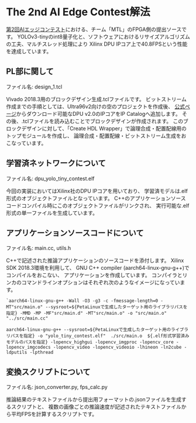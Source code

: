 # The 2nd AI Edge Contest解法
[第2回AIエッジコンテスト](https://signate.jp/competitions/191)における、チーム「MTL」のFPGA側の提出ソースです。
YOLOv3-tinyのint8量子化と、ソフトウェアにおけるリサイズアルゴリズムの工夫、マルチスレッド処理により
Xilinx DPU IPコア上で40.8FPSという性能を達成しています。

## PL部に関して
ファイル名: design_1.tcl

Vivado 2018.3用のブロックデザイン生成.tclファイルです。
ビットストリーム作成までの手順としては、Ultra96v2向けの空のプロジェクトを作成後、
[公式ページ](https://www.xilinx.com/products/design-tools/ai-inference/ai-developer-hub.html#edge)からダウンロード可能なDPU v2.0のIPコアをIP Catalogへ追加します。
その後、.tclファイルを読み込むことでブロックデザインが作成されます。
このブロックデザインに対して、「Create HDL Wrapper」で論理合成・配置配線用のトップモジュールを作成し、
論理合成・配置配線・ビットストリーム生成をおこなっています。

## 学習済ネットワークについて
ファイル名: dpu_yolo_tiny_contest.elf

今回の実装においてはXilinx社のDPU IPコアを用いており、
学習済モデルは.elf形式のオブジェクトファイルとなっています。
C++のアプリケーションソースコードコンパイル時にこのオブジェクトファイルがリンクされ、
実行可能な.elf形式の単一ファイルを生成しています。

## アプリケーションソースコードについて
ファイル名: main.cc, utils.h 

C++で記述された推論アプリケーションのソースコードを添付します。
Xilinx SDK 2018.3環境を利用して、
GNU C++ compiler (aarch64-linux-gnu-g++)でコンパイルをおこない、
アプリケーションを作成しています。
コンパイラとリンカのコマンドラインオプションはそれぞれ次のようなイメージになっています。
```
`aarch64-linux-gnu-g++ -Wall -O3 -g3 -c -fmessage-length=0 -MT"src/main.o" --sysroot=${PetaLinuxで生成したターゲット用のライブラリパスを指定} -MMD -MP -MF"src/main.d" -MT"src/main.o" -o "src/main.o" "../src/main.cc"
```
```
aarch64-linux-gnu-g++ --sysroot=${PetaLinuxで生成したターゲット用のライブラリパスを指定} -o "yolo_tiny_contest.elf"  ./src/main.o  ${.elf形式学習済みモデルのパスを指定} -lopencv_highgui -lopencv_imgproc -lopencv_core -lopencv_imgcodecs -lopencv_video -lopencv_videoio -lhineon -ln2cube -ldputils -lpthread
```

## 変換スクリプトについて
ファイル名: json_converter.py, fps_calc.py

推論結果のテキストファイルから提出用フォーマットの.jsonファイルを生成するスクリプトと、
複数の画像ごとの推論速度が記述されたテキストファイルから平均FPSを計算するスクリプトです。
